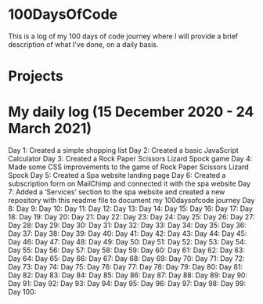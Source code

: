 # 100DaysOfCode
This is a log of my 100 days of code journey where I will provide a brief description of what I've done, on a daily basis. 

# Projects  
 
# My daily log (15 December 2020 - 24 March 2021)
Day 1: Created a simple shopping list
Day 2: Created a basic JavaScript Calculator
Day 3: Created a Rock Paper Scissors Lizard Spock game
Day 4: Made some CSS improvements to the game of Rock Paper Scissors Lizard Spock
Day 5: Created a Spa website landing page
Day 6: Created a subscription form on MailChimp and connected it with the spa website
Day 7: Added a ‘Services’ section to the spa website and created a new repository with this readme file to document my 100daysofcode journey
Day 8: 
Day 9: 
Day 10: 
Day 11: 
Day 12: 
Day 13: 
Day 14: 
Day 15: 
Day 16: 
Day 17: 
Day 18: 
Day 19: 
Day 20: 
Day 21: 
Day 22: 
Day 23: 
Day 24: 
Day 25: 
Day 26: 
Day 27: 
Day 28: 
Day 29: 
Day 30: 
Day 31: 
Day 32: 
Day 33: 
Day 34: 
Day 35: 
Day 36: 
Day 37: 
Day 38: 
Day 39:
Day 40: 
Day 41: 
Day 42: 
Day 43: 
Day 44: 
Day 45: 
Day 46: 
Day 47: 
Day 48: 
Day 49: 
Day 50: 
Day 51: 
Day 52: 
Day 53: 
Day 54: 
Day 55: 
Day 56: 
Day 57: 
Day 58: 
Day 59: 
Day 60: 
Day 61: 
Day 62: 
Day 63: 
Day 64: 
Day 65: 
Day 66: 
Day 67: 
Day 68: 
Day 69: 
Day 70: 
Day 71: 
Day 72: 
Day 73: 
Day 74: 
Day 75: 
Day 76: 
Day 77: 
Day 78: 
Day 79: 
Day 80: 
Day 81: 
Day 82: 
Day 83: 
Day 84: 
Day 85: 
Day 86: 
Day 87: 
Day 88: 
Day 89: 
Day 90: 
Day 91: 
Day 92: 
Day 93: 
Day 94: 
Day 95: 
Day 96: 
Day 97: 
Day 98: 
Day 99: 
Day 100: 


